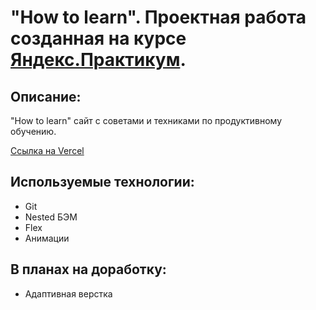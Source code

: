 # "How to learn". Проектная работа созданная на курсе [Яндекс.Практикум](https://praktikum.yandex.ru/).

## Описание:

"How to learn" сайт с советами и техниками по продуктивному обучению.

[Ссылка на Vercel](how-to-learn-jorsary.vercel.app/)

## Используемые технологии:

* Git
* Nested БЭМ
* Flex
* Анимации

## В планах на доработку:

* Адаптивная верстка
